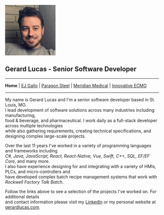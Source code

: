 ![Gerard](self.jfif)
## **Gerard Lucas** - Senior Software Developer
---
**Home** | [EJ Gallo](GALLO.md) |
[Paragon Steel](PARAGON.md) |
[Meridian Medical](MERIDIAN.md) |
[Innovative ECMO](ECMO.md)  

---

My name is Gerard Lucas and I'm a senior software developer based in St. Louis, MO.  
I lead development of software solutions across many industries including manufacturing,  
food & beverage, and pharmaceutical. I work daily as a full-stack developer across multiple technologies  
while also gathering requirements, creating technical specifications, and designing complex large-scale projects.  

Over the last 11 years I've worked in a variety of programming languages and frameworks including  
*C#, Java, JavaScript, React, React-Native, Vue, Swift, C++, SQL, EF/EF Core*, and many more.  
I also have experience designing for and integrating with a variety of HMIs, PLCs, and micro-controllers and  
have developed complex batch recipe management systems that work with *Rockwell Factory Talk Batch*. 

Follow the links above to see a selection of the projects I've worked on. For additional details    
and contact information please visit my [LinkedIn](https://www.linkedin.com/in/gerard-lucas-981267a0/) or my personal website at [gerardlucas.com](https://gerardlucas.com).  




